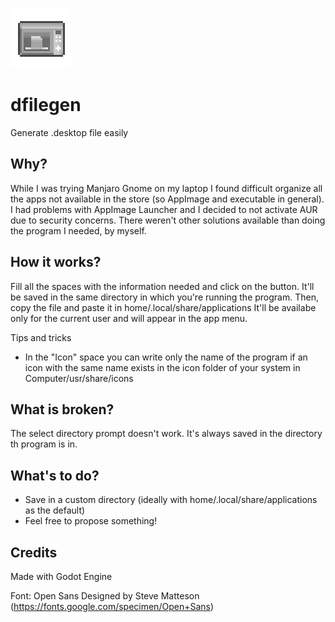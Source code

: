 ![dfilegen_logo](/assets/icons/icon.png)

# dfilegen
Generate .desktop file easily

Why?
-
While I was trying Manjaro Gnome on my laptop I found difficult organize all the apps not available in the store (so AppImage and executable in general). I had problems with AppImage Launcher and I decided to not activate AUR due to security concerns.
There weren't other solutions available than doing the program I needed, by myself.

How it works?
-
Fill all the spaces with the information needed and click on the button. It'll be saved in the same directory in which you're running the program. 
Then, copy the file and paste it in home/.local/share/applications 
It'll be availabe only for the current user and will appear in the app menu.

Tips and tricks
- In the "Icon" space you can write only the name of the program if an icon with the same name exists in the icon folder of your system in Computer/usr/share/icons

What is broken?
-
The select directory prompt doesn't work. It's always saved in the directory th program is in.

What's to do?
-
- Save in a custom directory (ideally with home/.local/share/applications as the default)
- Feel free to propose something!

Credits
-
Made with Godot Engine

Font: Open Sans
Designed by Steve Matteson
(https://fonts.google.com/specimen/Open+Sans)

